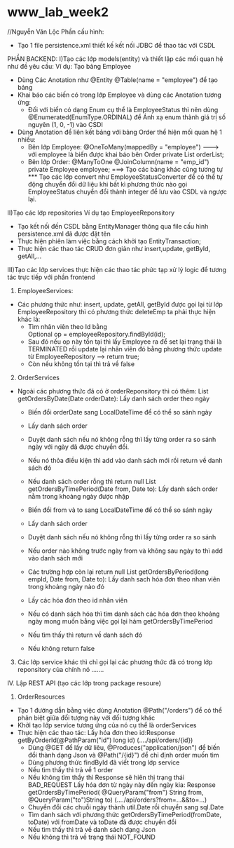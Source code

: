 # www_lab_week2
//Nguyễn Văn Lộc
Phần cấu hình:
- Tạo 1 file persistence.xml thiết kế kết nối JDBC để thao tác với CSDL

PHẦN BACKEND:
I)Tạo các lớp models(entity) và thiết lập các mối quan hệ như đề yêu cầu:
Ví dụ: Tạo bảng Employee 
- Dùng Các Anotation như 
@Entity
@Table(name = "employee")
để tạo bảng 
- Khai báo các biến có trong lớp Employee và dùng các Anotation tương ứng:
	+ Đối với biến có dạng Enum cụ thể là EmployeeStatus thì nên dùng
	 @Enumerated(EnumType.ORDINAL) để Ánh xạ enum thành giá trị số nguyên (1, 0, -1) vào 	 CSDl
- Dùng Anotation để liên kết bảng với bảng Order thể hiện mối quan hệ 1 nhiều:
 	+ Bên lớp Employee:
  		@OneToMany(mappedBy = "employee") ---> với employee là biến được khai báo bên 			Order
    		private List<Order> orderList; 
 	+ Bên lớp Order:
    		@ManyToOne
   	 	@JoinColumn(name = "emp_id")
    	private Employee employee; 
===> Tạo các bảng khác cũng tương tự 
*** Tạo các lớp convert như EmployeeStatusConverter để có thể tự động chuyển đổi dữ liệu khi bất kì phương thức nào gọi EmployeeStatus chuyển đổi thành integer để lưu vào CSDL và ngược lại.

II)Tạo các lớp repositories
Ví dụ tạo EmployeeReponsitory
- Tạo kết nối đến CSDL bằng EntityManager thông qua file cấu hình persistence.xml đã được đặt tên
- Thực hiện phiên làm việc bằng cách khởi tạo EntityTransaction;
- Thực hiện các thao tác CRUD đơn giản như insert,update, getById, getAll,...

III)Tạo các lớp services thực hiện các thao tác phức tạp xử lý logic để tương tác trực tiếp với phần frontend
1. EmployeeServices:
- Các phương thức như: insert, update, getAll, getById được gọi lại từ lớp EmployeeRepository thì có phương thức deleteEmp ta phải thực hiện khác là:
	+ Tìm nhân viên theo Id bằng  
	Optional<Employee> op = employeeRepository.findById(id);
	+ Sau đó nếu op này tồn tại thì lấy Employee ra để set lại trạng thái là 	TERMINATED rồi update lại nhân viên đó bằng phương thức update từ  	EmployeeRepository --> return true;
	+ Còn nếu không tồn tại thì trả về false
2. OrderServices
- Ngoài các phương thức đã có ở orderReponsitory thì có thêm:
  List<Order> getOrdersByDate(Date orderDate): Lấy danh sách order theo ngày
	+ Biến đổi orderDate sang LocalDateTime để có thể so sánh ngày 
	+ Lấy danh sách order 
	+ Duyệt danh sách nếu nó không rỗng thì lấy từng order ra so sánh ngày 	với ngày đã được chuyển đổi.

	+ Nếu nó thỏa điều kiện thì add vào danh sách mới rồi return về danh sách 	đó
	+ Nếu danh sách order rỗng thì return null
   List<Order> getOrdersByTimePeriod(Date from, Date to): Lấy danh sách order        	nằm trong khoảng ngày được nhập
	+ Biến đổi from và to sang LocalDateTime để có thể so sánh ngày
	+ Lấy danh sách order 
	+ Duyệt danh sách nếu nó không rỗng thì lấy từng order ra so sánh
	+ Nếu order nào không trước ngày from và không sau ngày to thì add vào 	danh sách mới
	+ Các trường hợp còn lại return null
  List<Order> getOrdersByPeriod(long empId, Date from, Date to): Lấy danh sach     	hóa đơn theo nhan viên trong khoảng ngày nào đó
	+ Lấy các hóa đơn theo id nhân viên
	+ Nếu có danh sách hóa thì tìm danh sách các hóa đơn theo khoảng ngày 	mong muốn bằng việc gọi lại hàm getOrdersByTimePeriod
	+ Nếu tìm thấy thì return về danh sách đó
	+ Nếu không return false
3. Các lớp service khác thì chỉ gọi lại các phương thức đã có trong lớp reponsitory của chính nó .......

IV. Lập REST API (tạo các lớp trong package resoure)
1. OrderResources
- Tạo 1 đường dẫn bằng việc dùng Anotation @Path("/orders") để có thể phân biệt giữa đối tượng này với đối tượng khác
- Khởi tạo lớp service tương ứng của nó cụ thể là orderServices
- Thực hiện các thao tác:
     Lấy hóa đơn theo id:Response getByOrderId(@PathParam("id") long id) 	(..../api/orders/{id})
	+ Dùng @GET để lấy dữ liêu, @Produces("application/json") để biến đổi 	thành dạng Json và @Path("/{id}") để chỉ định order muốn tìm 
	+ Dùng phương thức findById đã viết trong lớp service 
	+ Nếu tìm thấy thì trả về 1 order
	+ Nếu không tìm thầy thì Response sẽ hiên thị trạng thái BAD_REQUEST
     Lấy hóa đơn từ ngày này đến ngày kia: Response getOrdersByTimePeriod(
           @QueryParam("from") String from,
           @QueryParam("to")String to) (..../api/orders?from=...&&to=...)
	+ Chuyển đổi các chuỗi ngày thành util.Date rồi chuyển sang sql.Date 
	+ Tìm danh sách với phương thức getOrdersByTimePeriod(fromDate, toDate) 	với fromDate và toDate đã được chuyển đổi
	+ Nếu tìm thấy thì trả về danh sách dạng Json
	+ Nếu không thì trả về trạng thái NOT_FOUND


